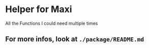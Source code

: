 # Helper for Maxi

All the Functions I could need multiple times

## For more infos, look at `./package/README.md`
